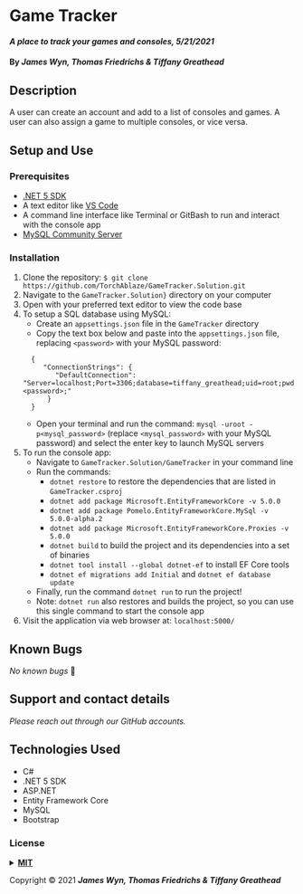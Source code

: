 # Game Tracker

#### _A place to track your games and consoles, 5/21/2021_

#### By _**James Wyn, Thomas Friedrichs & Tiffany Greathead**_

## Description

A user can create an account and add to a list of consoles and games. A user can also assign a game to multiple consoles, or vice versa.

## Setup and Use

### Prerequisites

- [.NET 5 SDK](https://dotnet.microsoft.com/download/dotnet/5.0)
- A text editor like [VS Code](https://code.visualstudio.com/)
- A command line interface like Terminal or GitBash to run and interact with the console app
- [MySQL Community Server](https://dev.mysql.com/downloads/file/?id=484914)

### Installation

1. Clone the repository: `$ git clone https://github.com/TorchAblaze/GameTracker.Solution.git`
2. Navigate to the `GameTracker.Solution}` directory on your computer
3. Open with your preferred text editor to view the code base
4. To setup a SQL database using MySQL:
   - Create an `appsettings.json` file in the `GameTracker` directory
   - Copy the text box below and paste into the `appsettings.json` file, replacing `<password>` with your MySQL password:
   ```
     {
        "ConnectionStrings": {
           "DefaultConnection": "Server=localhost;Port=3306;database=tiffany_greathead;uid=root;pwd=<password>;"
         }
     }
   ```
   - Open your terminal and run the command: `mysql -uroot -p<mysql_password>` (replace `<mysql_password>` with your MySQL password) and select the enter key to launch MySQL servers
5. To run the console app:
   - Navigate to `GameTracker.Solution/GameTracker` in your command line
   - Run the commands:
     - `dotnet restore` to restore the dependencies that are listed in `GameTracker.csproj`
     - `dotnet add package Microsoft.EntityFrameworkCore -v 5.0.0`
     - `dotnet add package Pomelo.EntityFrameworkCore.MySql -v 5.0.0-alpha.2`
     - `dotnet add package Microsoft.EntityFrameworkCore.Proxies -v 5.0.0`
     - `dotnet build` to build the project and its dependencies into a set of binaries
     - `dotnet tool install --global dotnet-ef` to install EF Core tools
     - `dotnet ef migrations add Initial` and `dotnet ef database update`
   - Finally, run the command `dotnet run` to run the project!
   - Note: `dotnet run` also restores and builds the project, so you can use this single command to start the console app
6. Visit the application via web browser at: `localhost:5000/`

## Known Bugs

_No known bugs_ :bug:

## Support and contact details

_Please reach out through our GitHub accounts._

## Technologies Used

- C#
- .NET 5 SDK
- ASP.NET
- Entity Framework Core
- MySQL
- Bootstrap

### License

<details>
<summary><a href="https://opensource.org/licenses/MIT"><strong>MIT</strong></a></summary>
<pre>
MIT License

Copyright (c) 2021 James Wyn, Thomas Friedrichs & Tiffany Greathead

Permission is hereby granted, free of charge, to any person obtaining a copy
of this software and associated documentation files (the "Software"), to deal
in the Software without restriction, including without limitation the rights
to use, copy, modify, merge, publish, distribute, sublicense, and/or sell
copies of the Software, and to permit persons to whom the Software is
furnished to do so, subject to the following conditions:

The above copyright notice and this permission notice shall be included in all
copies or substantial portions of the Software.

THE SOFTWARE IS PROVIDED "AS IS", WITHOUT WARRANTY OF ANY KIND, EXPRESS OR
IMPLIED, INCLUDING BUT NOT LIMITED TO THE WARRANTIES OF MERCHANTABILITY,
FITNESS FOR A PARTICULAR PURPOSE AND NONINFRINGEMENT. IN NO EVENT SHALL THE
AUTHORS OR COPYRIGHT HOLDERS BE LIABLE FOR ANY CLAIM, DAMAGES OR OTHER
LIABILITY, WHETHER IN AN ACTION OF CONTRACT, TORT OR OTHERWISE, ARISING FROM,
OUT OF OR IN CONNECTION WITH THE SOFTWARE OR THE USE OR OTHER DEALINGS IN THE
SOFTWARE.

</pre>
</details>

Copyright © 2021 **_James Wyn, Thomas Friedrichs & Tiffany Greathead_**
